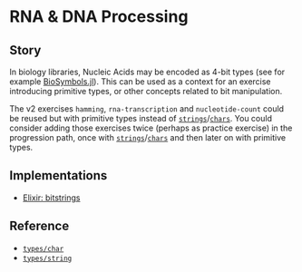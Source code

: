 # RNA & DNA Processing

## Story

In biology libraries, Nucleic Acids may be encoded as 4-bit types (see for example [BioSymbols.jl](https://github.com/BioJulia/BioSymbols.jl/blob/master/src/nucleicacid.jl)).
This can be used as a context for an exercise introducing primitive types, or other concepts related to bit manipulation.

The v2 exercises `hamming`, `rna-transcription` and `nucleotide-count` could be reused but with primitive types instead of [`strings`][types-string]/[`chars`][types-char].
You could consider adding those exercises twice (perhaps as practice exercise) in the progression path, once with [`strings`][types-string]/[`chars`][types-char] and then later on with primitive types.

## Implementations

- [Elixir: bitstrings][implementation-elixir]

## Reference

- [`types/char`][types-char]
- [`types/string`][types-string]

[implementation-elixir]: ../../languages/elixir/exercises/concept/bitstrings/.docs/instructions.md
[types-string]: ../types/string.md
[types-char]: ../types/char.md
